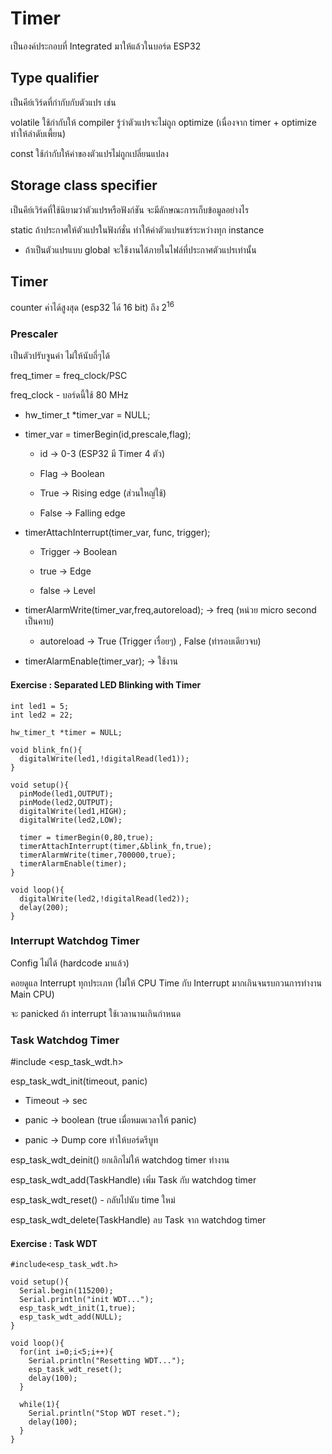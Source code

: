 # Timer

เป็นองค์ประกอบที่ Integrated มาให้แล้วในบอร์ด ESP32

## Type qualifier

เป็นคีย์เวิร์ดที่กำกับกับตัวแปร เช่น

volatile ใช้กำกับให้ compiler รู้ว่าตัวแปรจะไม่ถูก optimize (เนื่องจาก timer + optimize ทำให้ลำดับเพี้ยน)

const ใช้กำกับให้ค่าของตัวแปรไม่ถูกเปลี่ยนแปลง

## Storage class specifier

เป็นคีย์เวิร์ดที่ใช้นิยามว่าตัวแปรหรือฟังก์ชัน จะมีลักษณะการเก็บข้อมูลอย่างไร

static ถ้าประกาศให้ตัวแปรในฟังก์ชั่น ทำให้ค่าตัวแปรแชร์ระหว่างทุก instance

- ถ้าเป็นตัวแปรแบบ global จะใช้งานได้ภายในไฟล์ที่ประกาศตัวแปรเท่านั้น

## Timer

counter ค่าได้สูงสุด (esp32 ได้ 16 bit) ถึง 2<sup>16</sup>

### Prescaler

เป็นตัวปรับจูนค่า ไม่ให้นับถี่ๆได้ 

freq_timer = freq_clock/PSC

freq_clock - บอร์ดนี้ใช้ 80 MHz

- hw_timer_t \*timer_var = NULL;

- timer_var = timerBegin(id,prescale,flag);
  
  - id -> 0-3 (ESP32 มี Timer 4 ตัว)
  
  - Flag -> Boolean
  
  - True -> Rising edge (ส่วนใหญ่ใช้)
  
  - False -> Falling edge

- timerAttachInterrupt(timer_var, func, trigger);
  
  - Trigger -> Boolean
  
  - true -> Edge
  
  - false -> Level

- timerAlarmWrite(timer_var,freq,autoreload); -> freq (หน่วย micro second เป็นคาบ)
  
  - autoreload -> True (Trigger เรื่อยๆ) , False (ทำรอบเดียวจบ)

- timerAlarmEnable(timer_var); -> ใช้งาน

#### Exercise : Separated LED Blinking with Timer

```
int led1 = 5;
int led2 = 22;

hw_timer_t *timer = NULL;

void blink_fn(){
  digitalWrite(led1,!digitalRead(led1));
}

void setup(){
  pinMode(led1,OUTPUT);
  pinMode(led2,OUTPUT);
  digitalWrite(led1,HIGH);
  digitalWrite(led2,LOW);

  timer = timerBegin(0,80,true);
  timerAttachInterrupt(timer,&blink_fn,true);
  timerAlarmWrite(timer,700000,true);
  timerAlarmEnable(timer);
}

void loop(){
  digitalWrite(led2,!digitalRead(led2));
  delay(200);
}

```

### Interrupt Watchdog Timer

Config ไม่ได้ (hardcode มาแล้ว)

คอยดูแล Interrupt ทุกประเภท (ไม่ให้ CPU Time กับ Interrupt มากเกินจนรบกวนการทำงาน Main CPU)

จะ panicked ถ้า interrupt ใช้เวลานานเกินกำหนด

### Task Watchdog Timer

#include <esp_task_wdt.h>

esp_task_wdt_init(timeout, panic)

- Timeout -> sec

- panic -> boolean (true เมื่อหมดเวลาให้ panic)

- panic -> Dump core ทำให้บอร์ดรีบูท

esp_task_wdt_deinit() ยกเลิกไม่ให้ watchdog timer ทำงาน

esp_task_wdt_add(TaskHandle) เพิ่ม Task กับ watchdog timer

esp_task_wdt_reset() - กลับไปนับ time ใหม่

esp_task_wdt_delete(TaskHandle) ลบ Task จาก watchdog timer

#### Exercise : Task WDT

```
#include<esp_task_wdt.h>

void setup(){
  Serial.begin(115200);
  Serial.println("init WDT...");
  esp_task_wdt_init(1,true);
  esp_task_wdt_add(NULL);
}

void loop(){
  for(int i=0;i<5;i++){
    Serial.println("Resetting WDT...");
    esp_task_wdt_reset();
    delay(100);
  }

  while(1){
    Serial.println("Stop WDT reset.");
    delay(100);
  }
}

```
